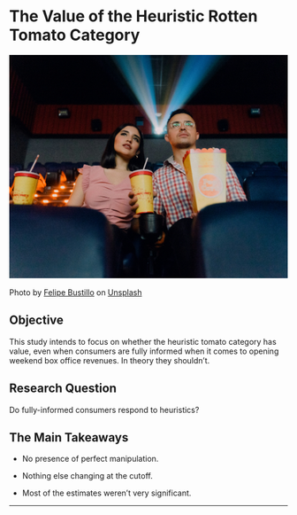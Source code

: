 # The Value of the Heuristic Rotten Tomato Category

![Company Logo](https://github.com/BreeMad/The-Value-of-the-Heuristic-Rotten-Tomato-Category/blob/main/opening_weekend.jpg)

Photo by <a href="https://unsplash.com/@pipe_fx?utm_content=creditCopyText&utm_medium=referral&utm_source=unsplash">Felipe Bustillo</a> on <a href="https://unsplash.com/photos/2-women-sitting-on-blue-leather-chair-holding-white-and-red-plastic-cups-4VDRCoNuvE0?utm_content=creditCopyText&utm_medium=referral&utm_source=unsplash">Unsplash</a>

## Objective
This study intends to focus on whether the heuristic tomato category has value, even when consumers are fully informed when it comes to opening weekend box office revenues. In theory they shouldn’t.

## Research Question
Do fully-informed consumers respond to heuristics? 

## The Main Takeaways
+ No presence of perfect manipulation. 
  
+ Nothing else changing at the cutoff.

+ Most of the estimates weren’t very significant.

---
